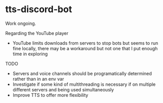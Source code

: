 # tts-discord-bot

Work ongoing.

Regarding the YouTube player

- YouTube limits downloads from servers to stop bots but seems to run fine locally, there may be a workaround but not one that I put enough time in exploring

TODO

- Servers and voice channels should be programatically determined rather than in an env var
- Investigate if some kind of multithreading is necessary if on multiple different servers and being used simultaneously
- Improve TTS to offer more flexibility
